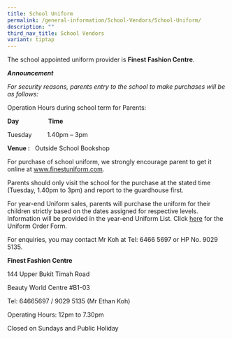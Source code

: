 ```yaml
---
title: School Uniform
permalink: /general-information/School-Vendors/School-Uniform/
description: ""
third_nav_title: School Vendors
variant: tiptap
---
```

<p>The school appointed uniform provider is&nbsp;<strong>Finest Fashion Centre</strong>.</p>
<p><strong><em>Announcement</em></strong>
</p>
<p><em>For security reasons, parents entry to the school to make purchases will be as follows:</em>
</p>
<p>Operation Hours during school term for Parents:</p>
<p><strong>Day</strong> &nbsp; &nbsp; &nbsp; &nbsp; &nbsp; &nbsp; &nbsp; &nbsp;&nbsp;<strong>Time</strong>
</p>
<p>Tuesday &nbsp; &nbsp; &nbsp; &nbsp; 1.40pm – 3pm</p>
<p><strong>Venue :</strong>&nbsp; &nbsp;Outside School Bookshop</p>
<p>For purchase of school uniform, we strongly encourage parent to get it
online at&nbsp;<a href="http://www.finestuniform.com/" rel="noopener noreferrer nofollow" target="_blank">www.finestuniform.com</a>.</p>
<p>Parents should only visit the school for the purchase at the stated time
(Tuesday, 1.40pm to 3pm) and report to the guardhouse first.</p>
<p>For year-end Uniform sales, parents will purchase the uniform for their
children strictly based on the dates assigned for respective levels. Information
will be provided in the year-end Uniform List. Click <a href="/files/School Uniform/Uniforms_Order_Form.pdf" rel="noopener nofollow" target="_blank">here</a> for
the Uniform Order Form.</p>
<p>For enquiries, you may contact Mr Koh at Tel: 6466 5697 or HP No. 9029
5135.</p>
<p><strong>Finest Fashion Centre</strong>
</p>
<p>144 Upper Bukit Timah Road</p>
<p>Beauty World Centre #B1-03</p>
<p>Tel: 64665697 / 9029 5135 (Mr Ethan Koh)</p>
<p>Operating Hours: 12pm to 7.30pm</p>
<p>Closed on Sundays and Public Holiday</p>
